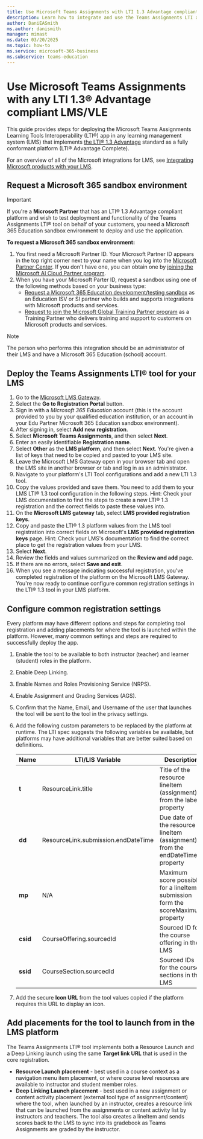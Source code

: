```yaml
---
title: Use Microsoft Teams Assignments with LTI 1.3 Advantage compliant LMS
description: Learn how to integrate and use the Teams Assignments LTI app with any LTI 1.3 Advantage compliant LMS or virtual learning environment (VLE).
author: DaniEASmith
ms.author: danismith
manager: mimast
ms.date: 03/20/2025
ms.topic: how-to
ms.service: microsoft-365-business
ms.subservice: teams-education
---
```


# Use Microsoft Teams Assignments with any LTI 1.3® Advantage compliant LMS/VLE

This guide provides steps for deploying the Microsoft Teams Assignments Learning Tools Interoperability (LTI®) app in any learning management system (LMS) that implements [the LTI® 1.3 Advantage](https://www.imsglobal.org/spec/lti/v1p3/impl/) standard as a fully conformant platform (LTI® Advantage Complete).

For an overview of all of the Microsoft integrations for LMS, see [Integrating Microsoft products with your LMS](/microsoft-365/lti/).

## Request a Microsoft 365 sandbox environment

> [!IMPORTANT]
> If you're a **Microsoft Partner** that has an LTI® 1.3 Advantage compliant platform and wish to test deployment and functionality of the Teams Assignments LTI® tool on behalf of your customers, you need a Microsoft 365 Education sandbox environment to deploy and use the application.

**To request a Microsoft 365 sandbox environment:**

1. You first need a Microsoft Partner ID. Your Microsoft Partner ID appears in the top right corner next to your name when you log into the [Microsoft Partner Center](https://partner.microsoft.com). If you don't have one, you can obtain one by [joining the Microsoft AI Cloud Partner program](https://partner.microsoft.com/partnership).
1. When you have your Microsoft Parter ID, request a sandbox using one of the following methods based on your business type:
    - [Request a Microsoft 365 Education development/testing sandbox](https://m365edupartnerportal.powerappsportals.com/MSEDUIntegrationSignup/) as an Education ISV or SI partner who builds and supports integrations with Microsoft products and services.
    - [Request to join the Microsoft Global Training Partner program](https://m365edupartnerportal.powerappsportals.com/MSGTPSignup/) as a Training Partner who delivers training and support to customers on Microsoft products and services.

> [!NOTE]
> The person who performs this integration should be an administrator of their LMS and have a Microsoft 365 Education (school) account.

## Deploy the Teams Assignments LTI® tool for your LMS

1. Go to the [Microsoft LMS Gateway](https://lti.microsoft.com/).
1. Select the **Go to Registration Portal** button.
1. Sign in with a _Microsoft 365 Education_ account (this is the account provided to you by your qualified education institution, or an account in your Edu Partner Microsoft 365 Education sandbox environment).
1. After signing in, select **Add new registration**.
1. Select **Microsoft** **Teams Assignments**, and then select **Next**.
1. Enter an easily identifiable **Registration name**.
1. Select **Other** as the **LMS platform**, and then select **Next**. You're given a list of keys that need to be copied and pasted to your LMS site.
1. Leave the Microsoft LMS Gateway open in your browser tab and open the LMS site in another browser or tab and log in as an administrator.
1. Navigate to your platform's LTI Tool configurations and add a new LTI 1.3 tool.
1. Copy the values provided and save them. You need to add them to your LMS LTI® 1.3 tool configuration in the following steps. Hint: Check your LMS documentation to find the steps to create a new LTI® 1.3 registration and the correct fields to paste these values into.
1. On the **Microsoft LMS gateway** tab, select **LMS provided registration keys**.
1. Copy and paste the LTI® 1.3 platform values from the LMS tool registration into correct fields on Microsoft's **LMS provided registration keys** page. Hint: Check your LMS's documentation to find the correct place to get the registration values from your LMS.
1. Select **Next**.
1. Review the fields and values summarized on the **Review and add** page.
1. If there are no errors, select **Save and exit**.
1. When you see a message indicating successful registration, you've completed registration of the platform on the Microsoft LMS Gateway.
You're now ready to continue configure common registration settings in the LTI® 1.3 tool in your LMS platform.

## Configure common registration settings

Every platform may have different options and steps for completing tool registration and adding placements for where the tool is launched within the platform. However, many common settings and steps are required to successfully deploy the app.

1. Enable the tool to be available to both instructor (teacher) and learner (student) roles in the platform.
1. Enable Deep Linking.
1. Enable Names and Roles Provisioning Service (NRPS).
1. Enable Assignment and Grading Services (AGS).
1. Confirm that the Name, Email, and Username of the user that launches the tool will be sent to the tool in the privacy settings.
1. Add the following custom parameters to be replaced by the platform at runtime. The LTI spec suggests the following variables be available, but platforms may have additional variables that are better suited based on definitions.

    | **Name** | **LTI/LIS Variable** | **Description** | **Example expression** |
    |---|---|---|---|
    | **t** | ResourceLink.title | Title of the resource lineItem (assignment) from the label property | t=$ResourceLink.title |
    | **dd** | ResourceLink.submission.endDateTime | Due date of the resource lineItem (assignment) from the endDateTime property | dd=$ResourceLink.submission.endDateTime |
    | **mp** | N/A | Maximum score possible for a lineItem submission form the scoreMaximum property | mp=$ResourceLink.lineItem.scoreMaximum |
    | **csid** | CourseOffering.sourcedId | Sourced ID for the course offering in the LMS | csid=$CourseOffering.sourcedId |
    | **ssid** | CourseSection.sourcedId | Sourced IDs for the course sections in the LMS | ssid=$CourseSection.sourcedId |

1. Add the secure **Icon URL** from the tool values copied if the platform requires this URL to display an icon.

## Add placements for the tool to launch from in the LMS platform

The Teams Assignments LTI® tool implements both a Resource Launch and a Deep Linking launch using the same **Target link URL** that is used in the core registration.

- **Resource Launch placement** - best used in a course context as a navigation menu item placement, or where course level resources are available to instructor and student member roles.
- **Deep Linking Launch placement** - best used in a new assignment or content activity placement (external tool type of assignment/content) where the tool, when launched by an instructor, creates a resource link that can be launched from the assignments or content activity list by instructors and teachers. The tool also creates a lineItem and sends scores back to the LMS to sync into its gradebook as Teams Assignments are graded by the instructor.
